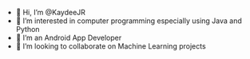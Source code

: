 - 👋 Hi, I’m @KaydeeJR
- 👀 I’m interested in computer programming especially using Java and Python
- 🌱 I’m an Android App Developer
- 💞️ I’m looking to collaborate on Machine Learning projects

<!---
KaydeeJR/KaydeeJR is a ✨ special ✨ repository because its `README.md` (this file) appears on your GitHub profile.
You can click the Preview link to take a look at your changes.
--->
